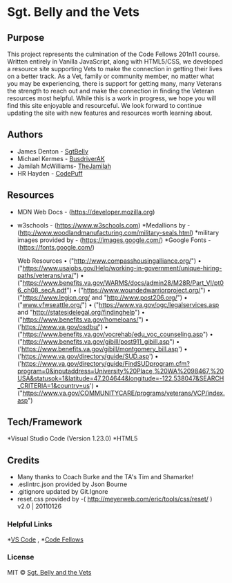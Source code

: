 # Sgt. Belly and the Vets
 
## Purpose

This project represents the culmination of the Code Fellows 201n11 course.  Written entirely in Vanilla JavaScript, along with HTML5/CSS, we developed a resource site supporting Vets to make the connection in getting their lives on a better track.   As a Vet, family or community member, no matter what you may be experiencing, there is support for getting many, many Veterans the strength to reach out and make the connection in finding the Veteran resources most helpful.  While this is a work in progress, we hope you will find this site enjoyable and resourceful.  We look forward to continue updating the site with new features and resources worth learning about.  

## Authors

* James Denton - [SgtBelly](https://github.com/SgtBelly)
* Michael Kermes - [BusdriverAK](https://github.com/BusdriverAK)
* Jamilah McWilliams- [TheJamilah](https://github.com/TheJamilah)
* HR Hayden - [CodePuff](https://github.com/CodePuff)

## Resources

* MDN Web Docs - (https://developer.mozilla.org)
* w3schools - (https://www.w3schools.com)
*Medallions by - (http://www.woodlandmanufacturing.com/military-seals.html)
*military images provided by - (https://images.google.com/)
*Google Fonts - (https://fonts.google.com/)
	
	Web Resources
	• ("http://www.compasshousingalliance.org/")
	• ("https://www.usajobs.gov/Help/working-in-government/unique-hiring-paths/veterans/vra/")
	• ("https://www.benefits.va.gov/WARMS/docs/admin28/M28R/Part_VI/pt06_ch08_secA.pdf")
	• ("https://www.woundedwarriorproject.org/")
	• ("https://www.legion.org/ and "http://www.post206.org/")
	• ("www.vfwseattle.org/")
	• ("https://www.va.gov/ogc/legalservices.asp and "http://statesidelegal.org/findinghelp")
	• ("https://www.benefits.va.gov/homeloans/")
	• ('https://www.va.gov/osdbu/')
	• ("https://www.benefits.va.gov/vocrehab/edu_voc_counseling.asp")
	• ("https://www.benefits.va.gov/gibill/post911_gibill.asp")
	• ('https://www.benefits.va.gov/gibill/montgomery_bill.asp')
	• ('https://www.va.gov/directory/guide/SUD.asp')
	• ('https://www.va.gov/directory/guide/FindSUDprogram.cfm?program=0&inputaddress=University%20Place,%20WA%2098467,%20USA&statusok=1&latitude=47.204644&longitude=-122.538047&SEARCH_CRITERIA=1&country=us')
	• ("https://www.va.gov/COMMUNITYCARE/programs/veterans/VCP/index.asp")


## Tech/Framework 

*Visual Studio Code (Version 1.23.0) 
*HTML5

## Credits

* Many thanks to Coach Burke and the TA's Tim and Shamarke! 
* .eslintrc.json provided by Json Bourne
* .gitignore updated by Git.Ignore
* reset.css provided by -( http://meyerweb.com/eric/tools/css/reset/ ) v2.0 | 20110126

### Helpful Links

*[VS Code](www.visualstudio.com) , 
*[Code Fellows](https://www.codefellows.org/)

### License

MIT © [Sgt. Belly and the Vets](2018)

